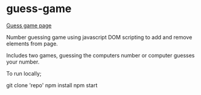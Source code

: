 # guess-game

[Guess game page](https://djmorosini.github.io/guess-game/)

Number guessing game using javascript DOM scripting to add and remove elements from page. 

Includes two games, guessing the computers number or computer guesses your number.

To run locally;

git clone 'repo'
npm install
npm start
